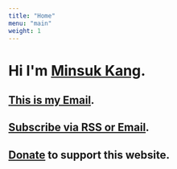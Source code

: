 ```yaml
---
title: "Home"
menu: "main"
weight: 1
---
```

<style>
  ul {
   list-style: none; 
  }
</style>

# Hi I'm [Minsuk Kang](https://kangminsuk.com/about).

## [This is my Email](https://letterbird.co/kang).  
## [Subscribe via RSS or Email](https://kangminsuk.com/subscribe).  
## [Donate](https://buy.stripe.com/7sIeWh0Crbe67hS4gh) to support this website.